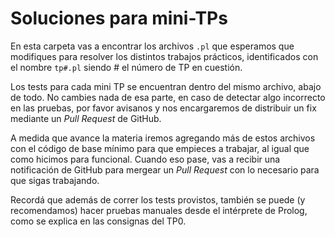 # Soluciones para mini-TPs

En esta carpeta vas a encontrar los archivos `.pl` que esperamos que modifiques para resolver los distintos trabajos prácticos, identificados con el nombre `tp#.pl` siendo # el número de TP en cuestión.

Los tests para cada mini TP se encuentran dentro del mismo archivo, abajo de todo. No cambies nada de esa parte, en caso de detectar algo incorrecto en las pruebas, por favor avisanos y nos encargaremos de distribuir un fix mediante un *Pull Request* de GitHub.

A medida que avance la materia iremos agregando más de estos archivos con el código de base mínimo para que empieces a trabajar, al igual que como hicimos para funcional. Cuando eso pase, vas a recibir una notificación de GitHub para mergear un *Pull Request* con lo necesario para que sigas trabajando.

Recordá que además de correr los tests provistos, también se puede (y recomendamos) hacer pruebas manuales desde el intérprete de Prolog, como se explica en las consignas del TP0.
